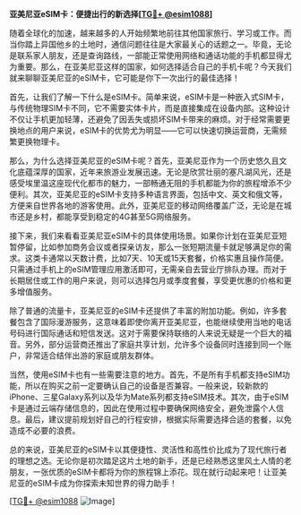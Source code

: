 **亚美尼亚eSIM卡：便捷出行的新选择[[TG💪+ @esim1088](https://t.me/s/esim1088)]**

随着全球化的加速，越来越多的人开始频繁地前往其他国家旅行、学习或工作。而当你踏上异国他乡的土地时，通信问题往往是大家最关心的话题之一。毕竟，无论是联系家人朋友，还是查询路线，一部能正常使用网络和通话功能的手机都显得尤为重要。那么，在亚美尼亚这样的国家，如何选择适合自己的手机卡呢？今天我们就来聊聊亚美尼亚的eSIM卡，它可能是你下一次出行的最佳选择！

首先，让我们了解一下什么是eSIM卡。简单来说，eSIM卡是一种嵌入式SIM卡，与传统物理SIM卡不同，它不需要实体卡片，而是直接集成在设备内部。这种设计不仅让手机更加轻薄，还避免了因丢失或损坏SIM卡带来的麻烦。对于经常需要更换地点的用户来说，eSIM卡的优势尤为明显——它可以快速切换运营商，无需频繁更换物理卡。

那么，为什么选择亚美尼亚的eSIM卡呢？首先，亚美尼亚作为一个历史悠久且文化底蕴深厚的国家，近年来旅游业发展迅速。无论是欣赏壮丽的塞凡湖风光，还是感受埃里温这座现代化都市的魅力，一部畅通无阻的手机都能为你的旅程增添不少便利。其次，亚美尼亚的eSIM卡支持多种语言界面，包括中文、英文和俄文等，方便来自世界各地的游客使用。此外，亚美尼亚的移动网络覆盖广泛，无论是在城市还是乡村，都能享受到稳定的4G甚至5G网络服务。

接下来，我们来看看亚美尼亚eSIM卡的具体使用场景。如果你计划在亚美尼亚短暂停留，比如参加商务会议或者探亲访友，那么一张短期流量卡就足够满足你的需求。这类卡通常以天数计费，比如7天、10天或15天套餐，价格实惠且操作简便。只需通过手机上的eSIM管理应用激活即可，无需亲自去营业厅排队办理。而对于长期居住或工作的用户来说，则可以选择包月或季度套餐，享受更优惠的价格和更多增值服务。

除了普通的流量卡，亚美尼亚的eSIM卡还提供了丰富的附加功能。例如，许多套餐包含了国际漫游服务，这意味着即使你离开亚美尼亚，也能继续使用当地的电话号码进行国际通话和短信发送。这对于需要保持联络的人来说无疑是一个巨大的福音。另外，部分运营商还推出了家庭共享计划，允许多个设备同时连接到同一个账户，非常适合结伴出游的家庭或朋友群体。

当然，使用eSIM卡也有一些需要注意的地方。首先，不是所有手机都支持eSIM功能，所以在购买之前一定要确认自己的设备是否兼容。一般来说，较新款的iPhone、三星Galaxy系列以及华为Mate系列都支持eSIM技术。其次，由于eSIM卡是通过云端存储信息的，因此在使用过程中要确保网络安全，避免泄露个人信息。最后，建议提前规划好自己的行程安排，根据实际需要选择合适的套餐，以免造成不必要的浪费。

总的来说，亚美尼亚的eSIM卡以其便捷性、灵活性和高性价比成为了现代旅行者的理想之选。无论你是初次踏足这片土地的新手，还是已经熟悉这里风土人情的老朋友，一张优质的eSIM卡都将为你的旅程锦上添花。现在就行动起来吧！让亚美尼亚的eSIM卡成为你探索未知世界的得力助手！

[[TG💪+ @esim1088](https://t.me/s/esim1088) ![Image](https://i.postimg.cc/4NQfJmqS/Snipaste-2025-05-13-00-14-12.png)]